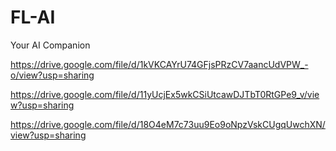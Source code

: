 # FL-AI
Your AI Companion


https://drive.google.com/file/d/1kVKCAYrU74GFjsPRzCV7aancUdVPW_-o/view?usp=sharing




https://drive.google.com/file/d/11yUcjEx5wkCSiUtcawDJTbT0RtGPe9_v/view?usp=sharing








https://drive.google.com/file/d/18O4eM7c73uu9Eo9oNpzVskCUgqUwchXN/view?usp=sharing
